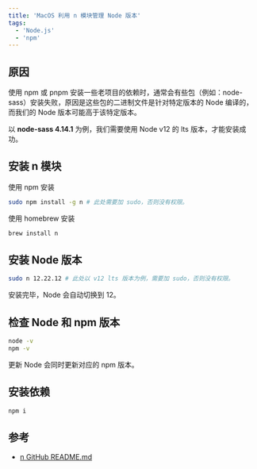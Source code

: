 ```yaml
---
title: 'MacOS 利用 n 模块管理 Node 版本'
tags:
  - 'Node.js'
  - 'npm'
---
```


## 原因

使用 npm 或 pnpm 安装一些老项目的依赖时，通常会有些包（例如：node-sass）安装失败，原因是这些包的二进制文件是针对特定版本的 Node 编译的，而我们的 Node 版本可能高于该特定版本。

以 **node-sass 4.14.1** 为例，我们需要使用 Node v12 的 lts 版本，才能安装成功。

## 安装 n 模块

使用 npm 安装

```bash
sudo npm install -g n # 此处需要加 sudo，否则没有权限。
```

使用 homebrew 安装

```bash
brew install n
```

## 安装 Node 版本

```bash
sudo n 12.22.12 # 此处以 v12 lts 版本为例，需要加 sudo，否则没有权限。
```

安装完毕，Node 会自动切换到 12。

## 检查 Node 和 npm 版本

```bash
node -v
npm -v
```

更新 Node 会同时更新对应的 npm 版本。

## 安装依赖

```bash
npm i
```

## 参考

- [n GitHub README.md](https://github.com/tj/n#readme)

